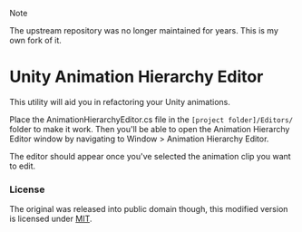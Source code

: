 > [!NOTE]
> The upstream repository was no longer maintained for years. This is my own fork of it.

Unity Animation Hierarchy Editor
================================

This utility will aid you in refactoring your Unity animations.

Place the AnimationHierarchyEditor.cs file in the `[project folder]/Editors/` folder to make it work. Then you'll be able to open the Animation Hierarchy Editor window by navigating to Window > Animation Hierarchy Editor.

The editor should appear once you've selected the animation clip you want to edit.


### License

The original was released into public domain though, this modified version is licensed under [MIT](LICENSE).
